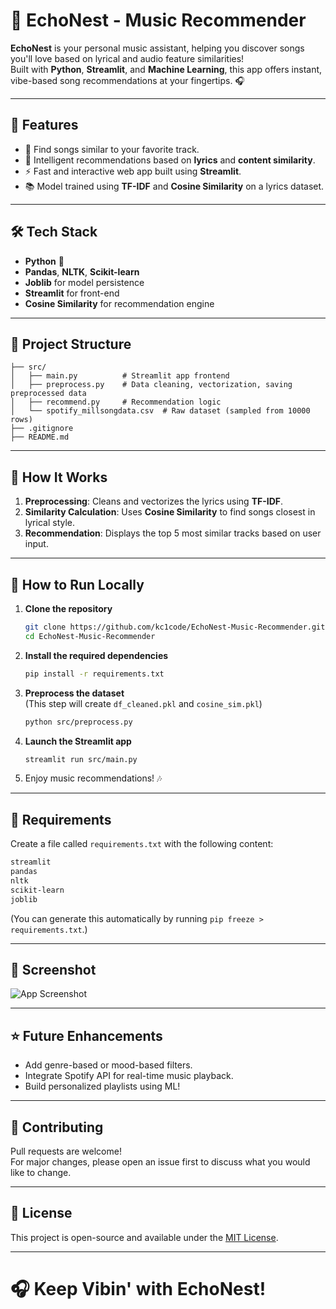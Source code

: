 # 🪺 EchoNest - Music Recommender

**EchoNest** is your personal music assistant, helping you discover songs you'll love based on lyrical and audio feature similarities!  
Built with **Python**, **Streamlit**, and **Machine Learning**, this app offers instant, vibe-based song recommendations at your fingertips. 🎧

---

## 🚀 Features
- 🎵 Find songs similar to your favorite track.
- 🦰 Intelligent recommendations based on **lyrics** and **content similarity**.
- ⚡ Fast and interactive web app built using **Streamlit**.
- 📚 Model trained using **TF-IDF** and **Cosine Similarity** on a lyrics dataset.

---

## 🛠 Tech Stack
- **Python** 🐍
- **Pandas**, **NLTK**, **Scikit-learn**
- **Joblib** for model persistence
- **Streamlit** for front-end
- **Cosine Similarity** for recommendation engine

---

## 📂 Project Structure
```
├── src/
│   ├── main.py          # Streamlit app frontend
│   ├── preprocess.py    # Data cleaning, vectorization, saving preprocessed data
│   ├── recommend.py     # Recommendation logic
│   └── spotify_millsongdata.csv  # Raw dataset (sampled from 10000 rows)
├── .gitignore
├── README.md
```

---

## 🦩 How It Works
1. **Preprocessing**: Cleans and vectorizes the lyrics using **TF-IDF**.
2. **Similarity Calculation**: Uses **Cosine Similarity** to find songs closest in lyrical style.
3. **Recommendation**: Displays the top 5 most similar tracks based on user input.

---

## 💾 How to Run Locally

1. **Clone the repository**
   ```bash
   git clone https://github.com/kc1code/EchoNest-Music-Recommender.git
   cd EchoNest-Music-Recommender
   ```

2. **Install the required dependencies**
   ```bash
   pip install -r requirements.txt
   ```

3. **Preprocess the dataset**  
   (This step will create `df_cleaned.pkl` and `cosine_sim.pkl`)
   ```bash
   python src/preprocess.py
   ```

4. **Launch the Streamlit app**
   ```bash
   streamlit run src/main.py
   ```

5. Enjoy music recommendations! 🎶

---

## 📝 Requirements

Create a file called `requirements.txt` with the following content:

```txt
streamlit
pandas
nltk
scikit-learn
joblib
```

(You can generate this automatically by running `pip freeze > requirements.txt`.)

---

## 📸 Screenshot
![App Screenshot](<img width="947" alt="piccccc" src="https://github.com/user-attachments/assets/9f3ee2a4-9ba7-4aea-8484-d65b359e72c3" />)

---

## ⭐ Future Enhancements
- Add genre-based or mood-based filters.
- Integrate Spotify API for real-time music playback.
- Build personalized playlists using ML!

---

## 🙌 Contributing
Pull requests are welcome!  
For major changes, please open an issue first to discuss what you would like to change.

---

## 📜 License
This project is open-source and available under the [MIT License](LICENSE).

---

# 🎧 Keep Vibin' with EchoNest!

